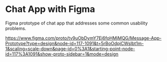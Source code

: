 # Chat App with Figma
 Figma prototype of chat app that addresses some common usability problems.

https://www.figma.com/proto/tv9uObDymY7Ej6foHMjMQG/Message-App-Prototype?type=design&node-id=117-1091&t=5rBoOdpjCWsIbt1m-1&scaling=scale-down&page-id=0%3A1&starting-point-node-id=117%3A1091&show-proto-sidebar=1&mode=design
